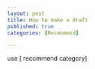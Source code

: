 ```yaml
---
layout: post
title: How to make a draft
published: true
categories: [Recmomend]

---
```


use [ recommend category]
